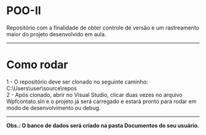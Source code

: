 # POO-II
Repositório com a finalidade de obter controle de versão e um rastreamento maior do projeto desenvolvido em aula.
<hr/>

# Como rodar
1 - O repositório deve ser clonado no seguinte caminho: C:\Users\user\source\repos <br/>
2 - Após clonado, abrir no Visual Studio, clicar duas vezes no arquivo Wpfcontato.sln e o projeto já será carregado e estará pronto para rodar em modo de desenvolvimento ou debug.
<hr/>

<b>Obs.: O banco de dados será criado na pasta Documentos do seu usuário.<b/>
